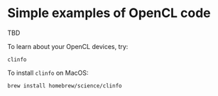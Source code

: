 Simple examples of OpenCL code
===============================

TBD

To learn about your OpenCL devices, try:

    clinfo

To install `clinfo` on MacOS:

    brew install homebrew/science/clinfo